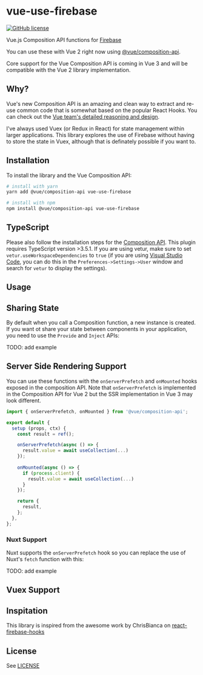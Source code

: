# vue-use-firebase

[![GitHub license](https://img.shields.io/github/license/mikestokes/vue-use-firebase?style=flat-square)](https://github.com/mikestokes/vue-use-firebase/blob/master/LICENSE)

Vue.js Composition API functions for [Firebase](https://firebase.google.com)

You can use these with Vue 2 right now using [@vue/composition-api](https://github.com/vuejs/composition-api).

Core support for the Vue Composition API is coming in Vue 3 and will be compatible with the Vue 2 library implementation.

## Why?
Vue's new Composition API is an amazing and clean way to extract and re-use common code that is somewhat based on the popular React Hooks. You can check out the [Vue team's detailed reasoning and design](https://vue-composition-api-rfc.netlify.com/).

I've always used Vuex (or Redux in React) for state management within larger applications. This library explores the use of Firebase without having to store the state in Vuex, although that is definately possible if you want to.

## Installation
To install the library and the Vue Composition API:

```bash
# install with yarn
yarn add @vue/composition-api vue-use-firebase

# install with npm
npm install @vue/composition-api vue-use-firebase
```

## TypeScript
Please also follow the installation steps for the [Composition API](https://github.com/vuejs/composition-api). This plugin requires TypeScript version >3.5.1. If you are using vetur, make sure to set ``vetur.useWorkspaceDependencies`` to ``true`` (if you are using [Visual Studio Code](https://code.visualstudio.com/), you can do this in the ``Preferences->Settings->User`` window and search for ``vetur`` to display the settings).

## Usage


## Sharing State
By default when you call a Composition function, a new instance is created. If you want ot share your state between components in your application, you need to use the ``Provide`` and ``Inject`` APIs:

TODO: add example

## Server Side Rendering Support
You can use these functions with the ``onServerPrefetch`` and ``onMounted`` hooks exposed in the composition API. Note that ``onServerPrefetch`` is implemented in the Composition API for Vue 2 but the SSR implementation in Vue 3 may look different.

```typescript
import { onServerPrefetch, onMounted } from '@vue/composition-api';

export default {
  setup (props, ctx) {
    const result = ref();

    onServerPrefetch(async () => {
      result.value = await useCollection(...)
    });
    
    onMounted(async () => {
      if (process.client) {
        result.value = await useCollection(...)
      }
    });

    return {
      result,
    };
  },
};
```

### Nuxt Support
Nuxt supports the ``onServerPrefetch`` hook so you can replace the use of Nuxt's ``fetch`` function with this: 

TODO: add example

## Vuex Support

## Inspitation
This library is inspired from the awesome work by ChrisBianca on [react-firebase-hooks](https://github.com/CSFrequency/react-firebase-hooks)

## License
See [LICENSE](LICENSE)
